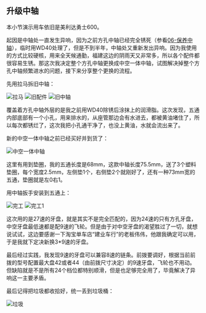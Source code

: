 ## 升级中轴
本小节演示用车依旧是美利达勇士600。

起因是中轴处一直发生异响，因为之前方孔中轴已经完全锈死（参看[06-保养中轴](./06-保养中轴.md)），临时用WD40处理了，但是不到半年，中轴处又重新发出异响。因为我使用的方式比较硬核，用来全天候通勤，福建这边的阴雨天又非常多，所以各个配件都很容易生锈。那这次我决定整个方孔中轴更换成中空一体中轴，试图解决掉整个方孔中轴频繁进水的问题，接下来分享整个更换的流程。

先用拉马拆旧中轴：

![拉马](../images/0-维修自行车/14-升级中轴/拉马.jpg)
![旧配件](../images/0-维修自行车/14-升级中轴/旧配件.jpg)
![旧中轴](../images/0-维修自行车/14-升级中轴/旧中轴.webp)

覆盖着方孔中轴外层的是我之前用WD40除锈后涂抹上的润滑脂。这次发现，五通内部底部有一个小孔，用来排水的，从座管那边会有水进去，都被黄油堵住了，所以每次都锈烂了，这次我把小孔通干净了，也没上黄油，水就会流出来了。

新的中空一体中轴之前已经买好并到货了：

![中空一体中轴](../images/0-维修自行车/14-升级中轴/中空一体中轴.webp)

这里有用到垫圈，我的五通长度是68mm，这款中轴长度75.5mm，送了3个塑料垫圈，每个宽度2.5mm，左侧垫1个，右侧垫2个就刚好了，还有一种73mm宽的五通，垫圈就是左0右1。

用中轴扳手安装到五通上：

![完工](../images/0-维修自行车/14-升级中轴/完工.webp)
![完工1](../images/0-维修自行车/14-升级中轴/完工1.webp)

这次用的是27速的牙盘，就是其实不是完全匹配的，因为24速的只有方孔牙盘，中空牙盘最低速都是配9速的飞轮。但是由于对中空牙盘的渴望胜过了一切，就想说试试，这边要感谢一下淘宝单车店“建业车行”的老板伟伟，他跟我确定可以用，于是我就下定决新换3*9速的牙盘。

最后经过实践，我发现9速的牙盘可以兼容8速的链条。前拨要调好，根据当前前拨的型号配置最大盘42或者44（由前拨尺寸决定）的9速牙盘，飞轮也不用动。但缺陷就是不是所有24个档位都特别顺滑，但是也足够完全用了，毕竟解决了异响这一主要矛盾。

最后记得把垃圾都收拾好，统一丢到垃圾桶：

![垃圾](../images/0-维修自行车/14-升级中轴/垃圾.webp)
